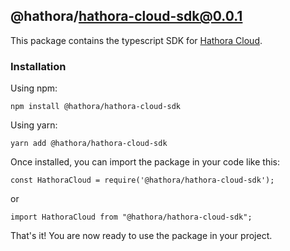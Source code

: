 ## @hathora/hathora-cloud-sdk@0.0.1

This package contains the typescript SDK for [Hathora Cloud](https://hathora.dev/).

### Installation

Using npm:

```
npm install @hathora/hathora-cloud-sdk
```

Using yarn:

```
yarn add @hathora/hathora-cloud-sdk
```

Once installed, you can import the package in your code like this:

```
const HathoraCloud = require('@hathora/hathora-cloud-sdk');
```

or

```
import HathoraCloud from "@hathora/hathora-cloud-sdk";
```

That's it! You are now ready to use the package in your project.
